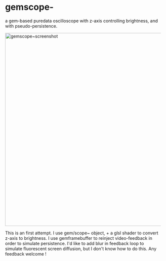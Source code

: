 # gemscope-
a gem-based puredata oscilloscope with z-axis controlling brightness, and with pseudo-persistence.

<img src="https://raw.githubusercontent.com/jyg/gemscope~/master/gemscope~.png" alt="gemscope~screenshot" width=795 height=626>

This is an first attempt.
I use gem/scope~ object, + a glsl shader to convert z-axis to brightness.
I use gemframebuffer to reinject video-feedback in order to simulate persistence.
I'd like to add blur in feedback loop to simulate fluorescent screen diffusion, but I don't know how to do this.
Any feedback welcome !
